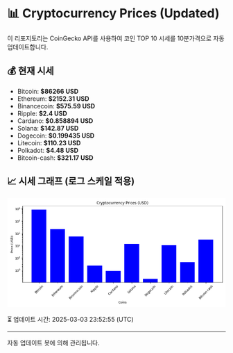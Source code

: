 
# 📊 Cryptocurrency Prices (Updated)

이 리포지토리는 CoinGecko API를 사용하여 코인 TOP 10 시세를 10분가격으로 자동 업데이트합니다.

## 💰 현재 시세
- Bitcoin: **$86266 USD**
- Ethereum: **$2152.31 USD**
- Binancecoin: **$575.59 USD**
- Ripple: **$2.4 USD**
- Cardano: **$0.858894 USD**
- Solana: **$142.87 USD**
- Dogecoin: **$0.199435 USD**
- Litecoin: **$110.23 USD**
- Polkadot: **$4.48 USD**
- Bitcoin-cash: **$321.17 USD**

## 📈 시세 그래프 (로그 스케일 적용)
![Crypto Prices](crypto_prices.png)

⏳ 업데이트 시간: 2025-03-03 23:52:55 (UTC)

---
자동 업데이트 봇에 의해 관리됩니다.
